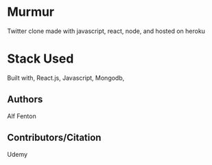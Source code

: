# Murmur
Twitter clone made with javascript, react, node, and hosted on heroku 


# Stack Used 
Built with, React.js, Javascript, Mongodb, 

## Authors
Alf Fenton

## Contributors/Citation 
Udemy 
